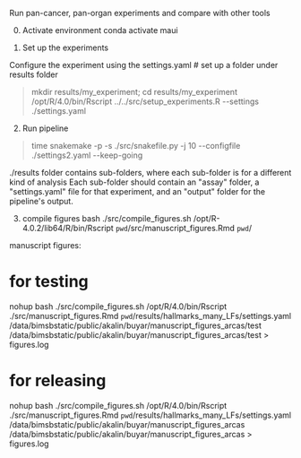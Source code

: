 Run pan-cancer, pan-organ experiments and compare with other tools

0. Activate environment
conda activate maui

1. Set up the experiments

Configure the experiment using the settings.yaml # set up a folder under results folder 
> mkdir results/my_experiment; cd results/my_experiment
> /opt/R/4.0/bin/Rscript ../../src/setup_experiments.R --settings ./settings.yaml

2. Run pipeline

> time snakemake -p -s ./src/snakefile.py -j 10 --configfile ./settings2.yaml --keep-going

./results folder contains sub-folders, where each sub-folder is for a different kind of analysis 
Each sub-folder should contain an "assay" folder, a "settings.yaml" file for that experiment, and an "output" folder for the pipeline's output.

3. compile figures
bash ./src/compile_figures.sh /opt/R-4.0.2/lib64/R/bin/Rscript `pwd`/src/manuscript_figures.Rmd `pwd`/<path to settings> <path to where to save the figures> <path to where to save docx>


manuscript figures:
# for  testing
nohup bash ./src/compile_figures.sh /opt/R/4.0/bin/Rscript ./src/manuscript_figures.Rmd `pwd`/results/hallmarks_many_LFs/settings.yaml /data/bimsbstatic/public/akalin/buyar/manuscript_figures_arcas/test /data/bimsbstatic/public/akalin/buyar/manuscript_figures_arcas/test > figures.log

# for releasing
nohup bash ./src/compile_figures.sh /opt/R/4.0/bin/Rscript ./src/manuscript_figures.Rmd `pwd`/results/hallmarks_many_LFs/settings.yaml /data/bimsbstatic/public/akalin/buyar/manuscript_figures_arcas /data/bimsbstatic/public/akalin/buyar/manuscript_figures_arcas > figures.log
